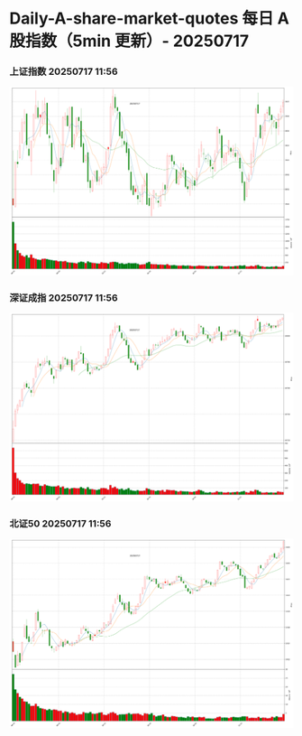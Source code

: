 
# Daily-A-share-market-quotes 每日 A 股指数（5min 更新）- 20250717

### 上证指数 20250717 11:56
![](./fig/2025/7/20250717-sh000001.png)

### 深证成指 20250717 11:56
![](./fig/2025/7/20250717-sz399001.png)

### 北证50 20250717 11:56
![](./fig/2025/7/20250717-bj899050.png)
